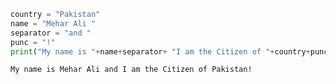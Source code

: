 

```python
country = "Pakistan"
name = "Mehar Ali "
separator = "and "
punc = "!"
print("My name is "+name+separator+ "I am the Citizen of "+country+punc)
```

    My name is Mehar Ali and I am the Citizen of Pakistan!
    
